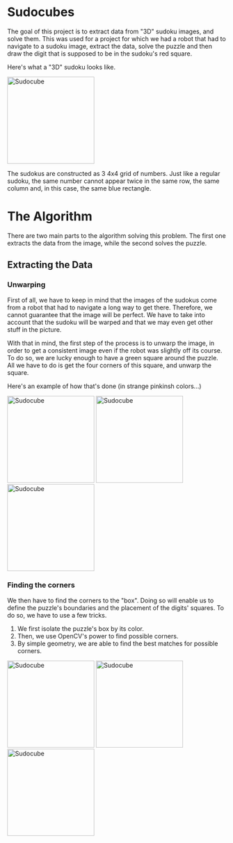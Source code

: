 Sudocubes
=========

The goal of this project is to extract data from "3D" sudoku images, and solve them. This was used for a project for which we had a robot that had to navigate to a sudoku image, extract the data, solve the puzzle and then draw the digit that is supposed to be in the sudoku's red square.

Here's what a "3D" sudoku looks like.

<img src="https://raw.github.com/pobed2/sudocubes/master/images/cube_front1.jpg" alt="Sudocube" width=" 200px"/>

The sudokus are constructed as 3 4x4 grid of numbers. Just like a regular sudoku, the same number cannot appear twice in the same row, the same column and, in this case, the same blue rectangle.

The Algorithm
==============

There are two main parts to the algorithm solving this problem. The first one extracts the data from the image, while the second solves the puzzle.

Extracting the Data
-------------------

### Unwarping

  First of all, we have to keep in mind that the images of the sudokus come from a robot that had to navigate a long way    to get there. Therefore, we cannot guarantee that the image will be perfect. We have to take into account that the        sudoku will be warped and that we may even get other stuff in the picture.

  With that in mind, the first step of the process is to unwarp the image, in order to get a consistent image even if the   robot was slightly off its course. To do so, we are lucky enough to have a green square around the puzzle. All we have    to do is get the four corners of this square, and unwarp the square.

  Here's an example of how that's done (in strange pinkinsh colors...)


  <img src="https://raw.github.com/pobed2/sudocubes/master/images/begin.png" alt="Sudocube" width=" 200px" float="left"/>
  <img src="https://raw.github.com/pobed2/sudocubes/master/images/begin-square.png" alt="Sudocube" width=" 200px"           float="left"/>
  <img src="https://raw.github.com/pobed2/sudocubes/master/images/unwarped.png" alt="Sudocube" width=" 200px" float="left"/>

### Finding the corners
  We then have to find the corners to the "box". Doing so will enable us to define the puzzle's boundaries and the placement of the digits' squares. To do so, we have to use a few tricks.
  1. We first isolate the puzzle's box by its color.
  2. Then, we use OpenCV's power to find possible corners.
  3. By simple geometry, we are able to find the best matches for possible corners.
  
  <img src="https://raw.github.com/pobed2/sudocubes/master/images/lines.png" alt="Sudocube" width=" 200px" float="left"/>
  <img src="https://raw.github.com/pobed2/sudocubes/master/images/all-points.png" alt="Sudocube" width=" 200px"           float="left"/>
  <img src="https://raw.github.com/pobed2/sudocubes/master/images/corners.png" alt="Sudocube" width=" 200px" float="left"/>
